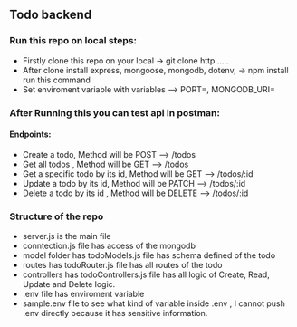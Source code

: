 ## Todo backend 

### Run this repo on local steps:
- Firstly clone this repo on your local -> git clone http......
- After clone install express, mongoose, mongodb, dotenv, -> npm install run this command 
- Set enviroment variable with variables --> PORT=, MONGODB_URI=



### After Running this you can test api in postman:
#### Endpoints:
- Create a todo, Method will be POST --> /todos
- Get all todos , Method will be GET --> /todos
- Get a specific todo by its id, Method will be GET --> /todos/:id
- Update a todo by its id, Method will be PATCH --> /todos/:id
- Delete a todo by its id , Method will be DELETE --> /todos/:id


### Structure of the repo 
- server.js is the main file
- conntection.js file has access of the mongodb
- model folder has todoModels.js file has schema defined of the todo
- routes has todoRouter.js file has all routes of the todo
- controllers has todoControllers.js file has all logic of Create, Read, Update and Delete logic.
- .env file has enviroment variable
- sample.env file to see what kind of variable inside .env , I cannot push .env directly because it has sensitive information. 
